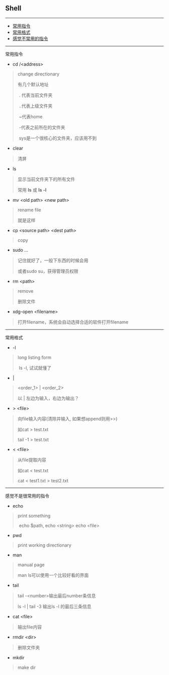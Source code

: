 ## Shell

---

- [常用指令](#order)
- [常用格式](#form)
- [感觉不常用的指令](#_order)

---

<span id = "order">常用指令</span>

- cd /\<address\>

> change directionary
>
> 有几个默认地址
>
> ​	. 代表当前文件夹
>
> ​	..代表上级文件夹
>
> ​	~代表home
>
> ​	-代表之前所在的文件夹
>
> ​	sys是一个很核心的文件夹，应该用不到

- clear

> 清屏 

- ls

> 显示当前文件夹下的所有文件
>
> 常用 **ls** 或 **ls -l**

- mv <old path\> <new path\>

> rename file
>
> 就是这样

- cp <source path\> <dest path\>

> copy

- sudo ...

> 记住就好了，一般下东西的时候会用
>
> 或者sudo su，获得管理员权限

- rm <path\>

> remove
>
> 删除文件

- xdg-open <filename\>

> 打开filename，系统会自动选择合适的软件打开filename

---

<span id = "form">常用格式</span>

- -l

> long listing form
>
> ​	ls -l, 试试就懂了

- |

> <order_1\> | <order_2>
>
> 以 | 左边为输入，右边为输出？

- \> <file\>

> 向file输入内容(清除并输入, 如果想append则用>>)
>
> 如cat > test.txt
>
> tail -1 > test.txt

- < <file\>

> 从file提取内容
>
> 如cat < test.txt
>
> cat < test1.txt > test2.txt

---

<span id = "_order">感觉不是很常用的指令</span>

- echo

> print something
>
> ​	echo $path, echo <string\> echo <file\>

- pwd

> print working directionary

- man

> manual page
>
> man ls可以使用一个比较好看的界面

- tail

> tail -<number\>输出最后number条信息
>
> ls -l | tail -3 输出ls -l 的最后三条信息

- cat <file\>

> 输出file内容

- rmdir <dir\>

> 删除文件夹

- mkdir <name>

> make dir